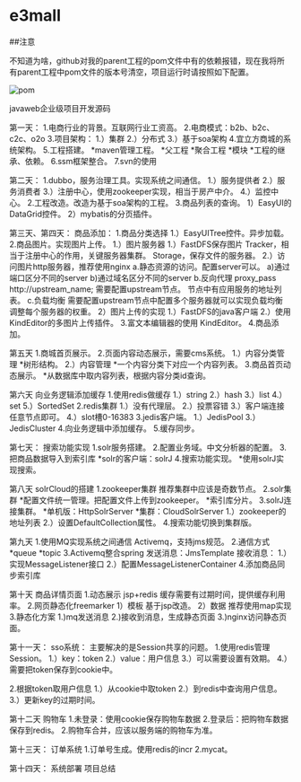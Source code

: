 # e3mall
[pom]:C:/Users/asus/Desktop/1.png

##注意

不知道为啥，github对我的parent工程的pom文件中有的依赖报错，现在我将所有parent工程中pom文件的版本号清空，项目运行时请按照如下配置。

![pom]

javaweb企业级项目开发源码



第一天：
1.电商行业的背景。互联网行业工资高。
2.电商模式：b2b、b2c、c2c、o2o
3.项目架构：
	1.）集群
	2.）分布式
	3.）基于soa架构
4.宜立方商城的系统架构。
5.工程搭建。
	*maven管理工程。
	*父工程
	*聚合工程
	*模块
	*工程的继承、依赖。
6.ssm框架整合。
7.svn的使用



第二天：
1.dubbo，服务治理工具。实现系统之间通信。
	1.）服务提供者
	2.）服务消费者
	3.）注册中心，使用zookeeper实现，相当于房产中介。
	4.）监控中心。
2.工程改造。改造为基于soa架构的工程。
3.商品列表的查询。
	1）EasyUI的DataGrid控件。
	2）mybatis的分页插件。



第三天、第四天：
商品添加：
1.商品分类选择
	1.）EasyUITree控件。异步加载。
2.商品图片。实现图片上传。
	1.）图片服务器
		1.）FastDFS保存图片
			Tracker，相当于注册中心的作用，关键服务器集群。
			Storage，保存文件的服务器。
		2.）访问图片http服务器，推荐使用nginx
			a.静态资源的访问。配置server可以。
				a)通过端口区分不同的server
				b)通过域名区分不同的server
			b.反向代理
				proxy_pass http://upstream_name;
				需要配置upstream节点。
				节点中有应用服务的地址列表。
			c.负载均衡
				需要配置upstream节点中配置多个服务器就可以实现负载均衡
				调整每个服务器的权重。
	2）图片上传的实现
		1.）FastDFS的java客户端
		2.）使用KindEditor的多图片上传插件。
3.富文本编辑器的使用
	KindEditor。
4.商品添加。



第五天
1.商城首页展示。
2.页面内容动态展示，需要cms系统。
	1.）内容分类管理
	 	*树形结构。
	2.）内容管理
		*一个内容分类下对应一个内容列表。
3.商品首页动态展示。
	*从数据库中取内容列表，根据内容分类id查询。



第六天
向业务逻辑添加缓存
1.使用redis做缓存
	1.）string
	2.）hash
	3.）list
	4.）set
	5.）SortedSet
2.redis集群
	1.）没有代理层。
	2.）投票容错
	3.）客户端连接任意节点即可。
	4.）slot槽0-16383
3.jedis客户端。
	1.）JedisPool
	3.）JedisCluster
4.向业务逻辑中添加缓存。
5.缓存同步。



第七天：
搜索功能实现
1.solr服务搭建。
2.配置业务域。中文分析器的配置。
3.把商品数据导入到索引库
	*solr的客户端：solrJ
4.搜索功能实现。
	*使用solrJ实现搜索。



第八天
solrCloud的搭建
1.zookeeper集群
	推荐集群中应该是奇数节点。
2.solr集群
	*配置文件统一管理。把配置文件上传到zookeeper。
	*索引库分片。
3.solrJ连接集群。
	*单机版：HttpSolrServer
	*集群：CloudSolrServer
		1.）zookeeper的地址列表
		2.）设置DefaultCollection属性。
4.搜索功能切换到集群版。



第九天
1.使用MQ实现系统之间通信
Activemq，支持jms规范。
2.通信方式
	*queue
	*topic
3.Activemq整合spring
	发送消息：JmsTemplate
	接收消息：
		1.）实现MessageListener接口
		2.）配置MessageListenerContainer
4.添加商品同步索引库



第十天
商品详情页面
1.动态展示
jsp+redis
缓存需要有过期时间，提供缓存利用率。
2.网页静态化freemarker
	1）模板
		基于jsp改造。
	2）数据
		推荐使用map实现
3.静态化方案
	1.)mq发送消息
	2.)接收到消息，生成静态页面
	3.)nginx访问静态页面。



第十一天：
sso系统：
主要解决的是Session共享的问题。
1.使用redis管理Session。
1.）key：token
2.）value：用户信息
3.）可以需要设置有效期。
4.）需要把token保存到cookie中。

2.根据token取用户信息
1.）从cookie中取token
2.）到redis中查询用户信息。
3.）更新key的过期时间。



第十二天
购物车
1.未登录：使用cookie保存购物车数据
2.登录后：把购物车数据保存到redis。
2.购物车合并，应该以服务端的购物车为准。



第十三天：
订单系统
1.订单号生成。使用redis的incr
2.mycat。



第十四天：
系统部署
项目总结
